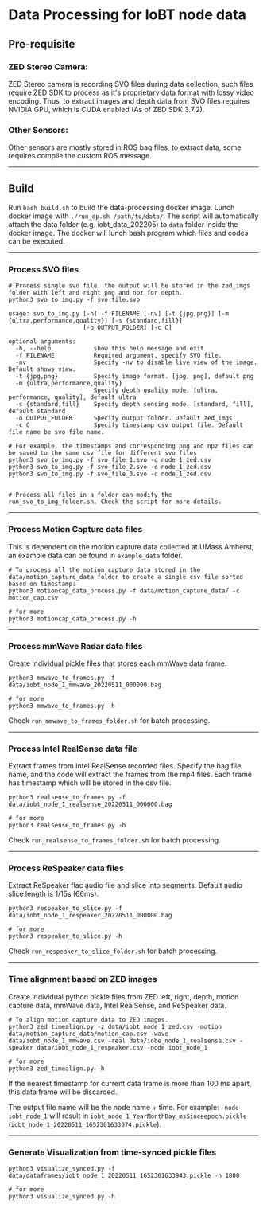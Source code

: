 # Data Processing for IoBT node data

## Pre-requisite

### ZED Stereo Camera:

ZED Stereo camera is recording SVO files during data collection, such files require ZED SDK to process as it's proprietary data format with lossy video encoding. Thus, to extract images and depth data from SVO files requires NVIDIA GPU, which is CUDA enabled (As of ZED SDK 3.7.2). 

### Other Sensors:

Other sensors are mostly stored in ROS bag files, to extract data, some requires compile the custom ROS message.

---
## Build

Run `bash build.sh` to build the data-processing docker image. Lunch docker image with `./run_dp.sh /path/to/data/`. The script will automatically attach the data folder (e.g. iobt_data_202205) to `data` folder inside the docker image. The docker will lunch bash program which files and codes can be executed.

---

### Process SVO files

```
# Process single svo file, the output will be stored in the zed_imgs folder with left and right png and npz for depth.
python3 svo_to_img.py -f svo_file.svo 

usage: svo_to_img.py [-h] -f FILENAME [-nv] [-t {jpg,png}] [-m {ultra,performance,quality}] [-s {standard,fill}]
                     [-o OUTPUT_FOLDER] [-c C]

optional arguments:
  -h, --help            show this help message and exit
  -f FILENAME           Required argument, specify SVO file.
  -nv                   Specify -nv to disable live view of the image. Default shows view.
  -t {jpg,png}          Specify image format. [jpg, png], default png
  -m {ultra,performance,quality}
                        Specify depth quality mode. [ultra, performance, quality], default ultra
  -s {standard,fill}    Specify depth sensing mode. [standard, fill], default standard
  -o OUTPUT_FOLDER      Specify output folder. Default zed_imgs
  -c C                  Specify timestamp csv output file. Default file name be svo file name.

# For example, the timestamps and corresponding png and npz files can be saved to the same csv file for different svo files
python3 svo_to_img.py -f svo_file_1.svo -c node_1_zed.csv
python3 svo_to_img.py -f svo_file_2.svo -c node_1_zed.csv
python3 svo_to_img.py -f svo_file_3.svo -c node_1_zed.csv


# Process all files in a folder can modify the run_svo_to_img_folder.sh. Check the script for more details.

```
---
### Process Motion Capture data files

This is dependent on the motion capture data collected at UMass Amherst, an example data can be found in `example_data` folder.

```
# To process all the motion capture data stored in the data/motion_capture_data folder to create a single csv file sorted based on timestamp:
python3 motioncap_data_process.py -f data/motion_capture_data/ -c motion_cap.csv

# for more
python3 motioncap_data_process.py -h
```
---
### Process mmWave Radar data files

Create individual pickle files that stores each mmWave data frame. 

```
python3 mmwave_to_frames.py -f data/iobt_node_1_mmwave_20220511_000000.bag 

# for more
python3 mmwave_to_frames.py -h
```

Check `run_mmwave_to_frames_folder.sh` for batch processing.

---
### Process Intel RealSense data file

Extract frames from Intel RealSense recorded files. Specify the bag file name, and the code will extract the frames from the mp4 files. Each frame has timestamp which will be stored in the csv file.

```
python3 realsense_to_frames.py -f data/iobt_node_1_realsense_20220511_000000.bag

# for more
python3 realsense_to_frames.py -h
```

Check `run_realsense_to_frames_folder.sh` for batch processing.

---
### Process ReSpeaker data files

Extract ReSpeaker flac audio file and slice into segments. Default audio slice length is 1/15s (66ms).

```
python3 respeaker_to_slice.py -f data/iobt_node_1_respeaker_20220511_000000.bag

# for more
python3 respeaker_to_slice.py -h
```

Check `run_respeaker_to_slice_folder.sh` for batch processing.

---
### Time alignment based on ZED images

Create individual python pickle files from ZED left, right, depth, motion capture data, mmWave data, Intel RealSense, and ReSpeaker data.

```
# To align motion capture data to ZED images.
python3 zed_timealign.py -z data/iobt_node_1_zed.csv -motion data/motion_capture_data/motion_cap.csv -wave data/iobt_node_1_mmwave.csv -real data/iobe_node_1_realsense.csv -speaker data/iobt_node_1_respeaker.csv -node iobt_node_1

# for more
python3 zed_timealign.py -h 
```

If the nearest timestamp for current data frame is more than 100 ms apart, this data frame will be discarded.

The output file name will be the node name + time. For example: `-node iobt_node_1` will result in `iobt_node_1_YearMonthDay_msSinceepoch.pickle` (`iobt_node_1_20220511_1652301633074.pickle`).


---
### Generate Visualization from time-synced pickle files

```
python3 visualize_synced.py -f data/dataframes/iobt_node_1_20220511_1652301633943.pickle -n 1800

# for more
python3 visualize_synced.py -h
```


